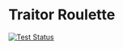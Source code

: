 # Traitor Roulette

[![Test Status](https://github.com/jo-hoe/traitor-roulette/actions/workflows/test.yml/badge.svg)](https://github.com/jo-hoe/traitor-roulette/actions?workflow=test)
